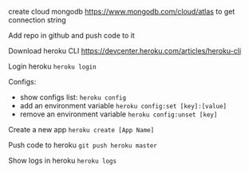create cloud mongodb https://www.mongodb.com/cloud/atlas to get connection string

Add repo in github and push code to it

Download heroku CLI https://devcenter.heroku.com/articles/heroku-cli

Login heroku `heroku login` 

Configs:
 - show configs list: `heroku config`
 - add an environment variable `heroku config:set [key]:[value]`
 - remove an environment variable `heroku config:unset [key]`

Create a new app `heroku create [App Name]`

Push code to heroku `git push heroku master`

Show logs in heroku `heroku logs`



